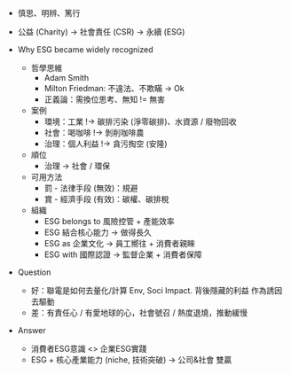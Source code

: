 -   慎思、明辨、篤行
-   公益 (Charity) -> 社會責任 (CSR) -> 永續 (ESG)

-   Why ESG became widely recognized
    -   哲學思維
        -   Adam Smith
        -   Milton Friedman: 不違法、不欺瞞 -> Ok
        -   正義論：需換位思考、無知 != 無害
    -   案例
        -   環境：工業 !-> 碳排污染 (淨零碳排)、水資源 / 廢物回收
        -   社會：喝咖啡 !-> 剝削咖啡農
        -   治理：個人利益 !-> 貪污掏空 (安隆)
    -   順位
        -   治理 -> 社會 / 環保
    -   可用方法
        -   罰 - 法律手段 (無效)：規避
        -   賞 - 經濟手段 (有效)：碳權、碳排稅
    -   組織
        -   ESG belongs to 風險控管 + 產能效率
        -   ESG 結合核心能力 -> 做得長久
        -   ESG as 企業文化 -> 員工嚮往 + 消費者親睞
        -   ESG with 國際認證 -> 監督企業 + 消費者保障

-   Question
    -   好：聯電是如何去量化/計算 Env, Soci Impact. 背後隱藏的利益 作為誘因 去驅動
    -   差：有責任心 / 有愛地球的心，社會號召 / 熱度退燒，推動緩慢
-   Answer
    -   消費者ESG意識 <> 企業ESG實踐
    -   ESG + 核心產業能力 (niche, 技術突破) -> 公司&社會 雙贏